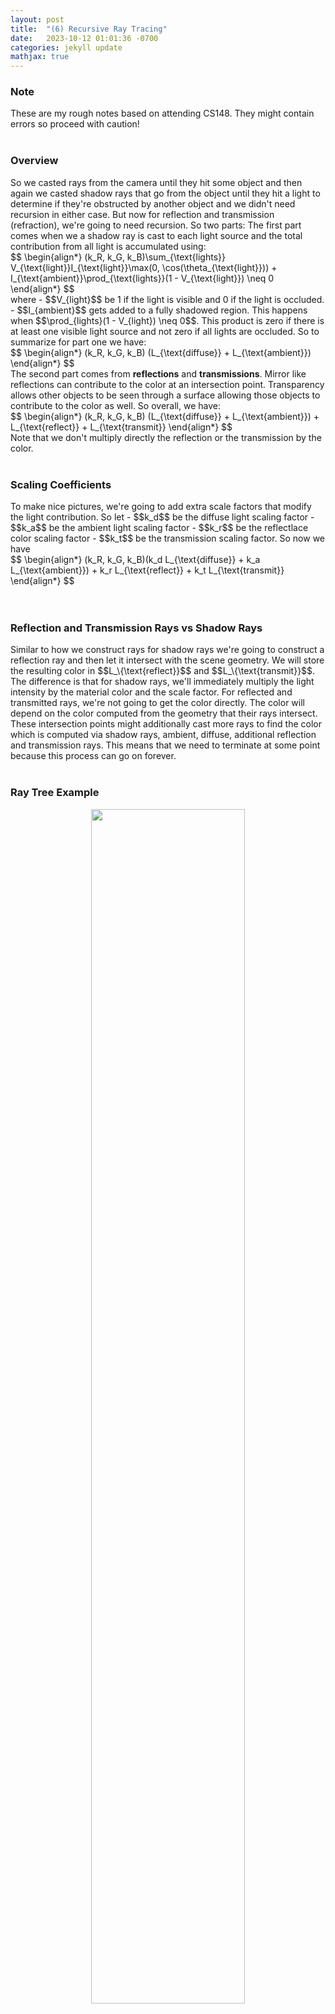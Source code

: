 ```yaml
---
layout: post
title:  "(6) Recursive Ray Tracing"
date:   2023-10-12 01:01:36 -0700
categories: jekyll update
mathjax: true
---
```

<!------------------------------------------------------------------------------------>
<h3>Note</h3>
These are my rough notes based on attending CS148. They might contain errors so proceed with caution!
<br>
<br>
<!------------------------------------------------------------------------------------>
<h3>Overview</h3>
So we casted rays from the camera until they hit some object and then again we casted shadow rays that go from the object until they hit a light to determine if they're obstructed by another object and we didn't need recursion in either case. But now for reflection and transmission (refraction), we're going to need recursion. So two parts: The first part comes when we a shadow ray is cast to each light source and the total contribution from all light is accumulated using:
<div>
$$
\begin{align*}
(k_R, k_G, k_B)\sum_{\text{lights}} V_{\text{light}}I_{\text{light}}\max(0, \cos(\theta_{\text{light}})) + I_{\text{ambient}}\prod_{\text{lights}}(1 - V_{\text{light}}) \neq 0
\end{align*}
$$
</div>
where
- $$V_{light}$$ be 1 if the light is visible and 0 if the light is occluded.
- $$I_{ambient}$$ gets added to a fully shadowed region. This happens when $$\prod_{lights}(1 - V_{light}) \neq 0$$. This product is zero if there is at least one visible light source and not zero if all lights are occluded.
So to summarize for part one we have:
<div>
$$
\begin{align*}
(k_R, k_G, k_B) (L_{\text{diffuse}} + L_{\text{ambient}})
\end{align*}
$$
</div>
The second part comes from <b>reflections</b> and <b>transmissions</b>. Mirror like reflections can contribute to the color at an intersection point. Transparency allows other objects to be seen through a surface allowing those objects to contribute to the color as well. So overall, we have:
<div>
$$
\begin{align*}
(k_R, k_G, k_B) (L_{\text{diffuse}} + L_{\text{ambient}}) + L_{\text{reflect}} + L_{\text{transmit}}
\end{align*}
$$
</div>
Note that we don't multiply directly the reflection or the transmission by the color.
<br>
<br>
<!------------------------------------------------------------------------------------>
<h3>Scaling Coefficients</h3>
To make nice pictures, we're going to add extra scale factors that modify the light contribution. So let
- $$k_d$$ be the diffuse light scaling factor
- $$k_a$$ be the ambient light scaling factor
- $$k_r$$ be the reflectlace color scaling factor
- $$k_t$$ be the transmission scaling factor.
So now we have
<div>
$$
\begin{align*}
(k_R, k_G, k_B)(k_d L_{\text{diffuse}} + k_a L_{\text{ambient}}) +  k_r L_{\text{reflect}} +  k_t L_{\text{transmit}}
\end{align*}
$$
</div>
<br>
<br>
<!------------------------------------------------------------------------------------>
<h3>Reflection and Transmission Rays vs Shadow Rays</h3>
Similar to how we construct rays for shadow rays we're going to construct a reflection ray and then let it intersect with the scene geometry. We will store the resulting color in $$L_\{\text{reflect}}$$ and $$L_\{\text{transmit}}$$. The difference is that for shadow rays, we'll immediately multiply the light intensity by the material color and the scale factor. For reflected and transmitted rays, we're not going to get the color directly. The color will depend on the color computed from the geometry that their rays intersect. These intersection points might additionally cast more rays to find the color which is computed via shadow rays, ambient, diffuse, additional reflection and transmission rays. This means that we need to terminate at some point because this process can go on forever.
<br>
<br>
<!------------------------------------------------------------------------------------>
<h3>Ray Tree Example</h3>
<p style="text-align:center;"><img src="{{ site.url }}/assets/graphics/recursive-ray-tracing/08-tree.png" width="70%" class="center"></p>
Suppose we have the above figure. We cast a camera/eye ray $$I$$ until it hit the intersection point at the circle above. Now:
0. It will cast a shadow ray to every light point and it will sum all these colors together. That's the diffuse term. If it's obstructed by all lights, then we'll only add an ambient color.
1. Next, we'll figure out if the object we intersected is reflective. Also, we'll ask if the object is transparent. In each case, we'll recursively call our ray tracer to send rays $$T_1$$ and $$R_1$$. So go to step 0 for each ray. Once we have a result back. Now we'll apply the scale $$k_r$$ or $$1 - k_r$$ depending if it's transmitted or reflected. 
<br>
<br>
<!------------------------------------------------------------------------------------>
<h3>Termination</h3>
So it can't go on forever. We need some limits depending on the hardware. ...
When we don't have enough colors like in the case of rendering a house of mirrors or bubbles that don't inherently have color, we don't have difuse or ambient and we're 100% relying on the light intensity. here we do need to end choosing arbitrary values to make the picture look good (realistic colors).
<br>
<br>
<!------------------------------------------------------------------------------------>
<h3>Reflected Ray</h3>
<p style="text-align:center;"><img src="{{ site.url }}/assets/graphics/recursive-ray-tracing/00-reflected.png" width="40%" class="center"></p>
Given an incoming ray with origin $$A$$, direction $$D$$ and an outward unit normal $$\hat{N}$$. (remember the ray and the normal both define a plane)
<div>
$$
\begin{align*}
R(t) = A + Dt.
\end{align*}
$$
</div>
<p style="text-align:center;"><img src="{{ site.url }}/assets/graphics/recursive-ray-tracing/00-reflected.png" width="40%" class="center"></p>
Given the above figure, consider the plane spanned by the ray direction $$D$$ and the normal direction $$N$$. Also since this is a mirror reflection then we know that $$\theta_o = $$\theta_{i}$$. Focus on the normal and ray direction below. 
<p style="text-align:center;"><img src="{{ site.url }}/assets/graphics/recursive-ray-tracing/00-reflected.png" width="40%" class="center"></p>
What is the normal component of v? If $$N$$ is a unit vector, then this is just the dot product $$D \cdot N$$.  













The angle of incidence is defined by
<div>
$$
\begin{align*}
D \cdot \hat{N} = - \left\lVert D \right\rVert_2 cos_{\theta_i}.
\end{align*}
$$
</div>
So now we can geometrically construct a reflected ray. For a mirror refraction we want $$\theta_o = \theta_i$$. So we want twice that angle. The reflected direction is the direction of the incoming ray minus that part from the figure, twice the angle in the normal direction. (???)
<div>
$$
\begin{align*}
D_{\text{reflect}} = D - 2(D \cdot \hat{N})\hat{N}
\end{align*}
$$
</div>
and the reflected ray:
<div>
$$
\begin{align*}
R_{\text{reflect}} = R(t_{\text{int}}) + D_{\text{reflect}}t.
\end{align*}
$$
</div>
<br>
<br>
<!------------------------------------------------------------------------------------>
<h3>Spurious Self-Occlusion</h3>
<p style="text-align:center;"><img src="{{ site.url }}/assets/graphics/recursive-ray-tracing/01-spurious-d.png" width="40%" class="center"></p>
We're going to have the same problem here like we did with the shadow ray. Same solution. Perturb the starting point of the reflected ray to $$R(t_{\text{int}}) + \epsilon\hat{N}$$. HOWEVER, we don't modify the ray direction (unlike shadow rays). This is because there isn't a light source to point at.

So the new reflected ray is now
<div>
$$
\begin{align*}
D_{\text{reflect}} = D - 2(D \cdot \hat{N})\hat{N}.
R_{\text{reflect}} = R(t_{\text{int}}) +  \epsilon\hat{N} + D_{\text{reflect}}t.
\end{align*}
$$
</div>
Need to be careful that the new starting point isn’t inside (or too close to) any other geometry


<br>
<br>
<!------------------------------------------------------------------------------------>
<h3>Transmission</h3>
<p style="text-align:center;"><img src="{{ site.url }}/assets/graphics/recursive-ray-tracing/02-transmission-a.png" width="50%" class="center"></p>

Transmission is more complicated than reflection. The angles here are different because of the phase velocities. Based on Snell's law we can written their relationship as,
<div>
$$
\begin{align*}
\frac{\sin \theta_1}{\sin \theta_2} = \frac{v_1}{v_2} = \frac{n_2}{n_1} 
\end{align*}
$$
</div>
Where $$\theta_1, \theta_2$$ are the incoming/outgoing angles, $$v_1,v_2$$ are the phase velocities, $$n_1,n_2$$ are the indices of refraction.

<br>
<br>
<!------------------------------------------------------------------------------------>
<h3>Transmitted Ray</h3>
<p style="text-align:center;"><img src="{{ site.url }}/assets/graphics/recursive-ray-tracing/02-transmission.png" width="50%" class="center"></p>
So now we need to send a transmitted ray. How do we do it? 
- We have our original ray, $$R(t) = A + Dt$$.
- $$\hat{D}$$ is the unit incoming ray direction. 
- The outward unit normal is $$\hat{N}$$.
- $$\hat{T}$$ is the unit tangent in the plane of $$D$$ and $$\hat{N}$$ and if you draw a circle around (???) you can constraint this to:
<div>
$$
\begin{align*}
\hat{D} + \hat{N}cos(\theta_1) + \hat{T}sin(\theta_1) = 0.
\end{align*}
$$
</div>

$$\hat{D}_{\text{transmit}}$$ is the unit transmitted ray direction so that
<div>
$$
\begin{align*}
\hat{D}_{\text{transmit}} + \hat{T}sin(\theta_2) + \hat{N}cos(\theta_1) = 0.
\end{align*}
$$
</div>

some scary math here

but using Snell's law, we get:

<div>
$$
\begin{align*}
\hat{D}_{\text{transmit}} &= \hat{D}\frac{n_1}{n_2} + \hat{N}\big( \frac{n_1}{n_2} \cos(\theta_1) - \sqrt{1 - (\frac{n_1}{n_2})^2 (1 - cos^2\theta_1)} \\
\hat{D}_{\text{transmit}} &= \hat{D}\frac{n_1}{n_2} + \hat{N}\big( \frac{n_1}{n_2} \hat{D} \cdot \hat{N} - \sqrt{1 - (\frac{n_1}{n_2})^2 (1 - (\hat{D} \cdot \hat{N})^2}
\end{align*}
$$
</div>
- If the term under the square root is negative, there is no transmitted ray (all the light is reflected, total internal reflection)
- doesn't matter if $$n^1$$ or $$n^2$$ is bigger. 
- we need to add an epsilon to avoid self intersection (but this time in the negative direction)
<br>
<br>
<!------------------------------------------------------------------------------------>
<h3>Total Internal Reflection</h3>
<p style="text-align:center;"><img src="{{ site.url }}/assets/graphics/recursive-ray-tracing/03-internal-reflection.png" width="50%" class="center"></p>

What happens above is that usually when $$\theta_2 < theta2_max$$, we'll have some reflected direction and some transmitted drection. But once you pass this critical $$\theta_{max}$$, we won't see a transmitted ray any more. This also only happens when light goes from a higher index of refraction to lower index of refraction (water to air), no light is transmitted.
So to summarize: all the light reflects when
- when the incident angle exceeds a critical angle.
- we're going from a higher refraction index to a lower one.


Critical Angle:
<p style="text-align:center;"><img src="{{ site.url }}/assets/graphics/recursive-ray-tracing/03-internal-reflection-critical.png" width="50%" class="center"></p>


- $$\theta_1$$ is the maximum angle for transmission.
- $$sin(\frac{\pi}{2}) = 1$$ and Snell's law becomes
<div>
$$
\begin{align*}
\frac{1}{sin\theta_2} &= \frac{n_2}{n_1} \\
\theta_2 &= \arcsin(\frac{n_2}{n_1})
\end{align*}
$$
</div>
This occurs when $$n_1 < n_2$$.


- The amount of transmission vs. reflection decreases as the viewing angle goes from perpendicular (overhead) view to parallel (grazing) view. 
Parallel -> more reflection. Perpendicular -> more transmission and less reflection. 


<br>
<br>
<!------------------------------------------------------------------------------------>
<h3>Fresnel Equations</h3>
<p style="text-align:center;"><img src="{{ site.url }}/assets/graphics/recursive-ray-tracing/06-reflection-transmission.png" width="50%" class="center"></p>
- The proportion of reflection gradually increases as the viewing angle goes from perpendicular (coincident with the normal) to parallel (orthogonal to the normal)

- Light is polarized into 2 parts, based on whether the plane containing the incident, reflected, refracted rays is parallel (p-polarized) or perpendicular (s-polarized) to the electric field
- The Fresnel equations approximate the fraction of light reflected as:

<div>
$$
\begin{align*}
R_p = \big| \frac{n_1\cos(\theta_t - n_2\cos(\theta_i))}{n_1\cos(\theta_t - n_2\cos(\theta_i)}\big|^2 \\
R_s = \big| \frac{n_1\cos(\theta_i - n_2\cos(\theta_t))}{n_1\cos(\theta_i - n_2\cos(\theta_t)}\big|^2 
\end{align*}
$$
</div>
Transmission (if it occurs) is calculated as the remaining light:
<div>
$$
\begin{align*}
T_p = 1 - R_p \\
T_s = 1 - R_s
\end{align*}
$$
</div>
For unpolarized light (a typical assumption in ray tracing), assume:
<div>
$$
\begin{align*}
R = \frac{R_p + R_s}{2} \\
T = 1 - R
\end{align*}
$$
</div>
<br>
<br>
<!------------------------------------------------------------------------------------>
<h3>Schlick's Approximation</h3>
- Approximate reflection via:
<div>
$$
\begin{align*}
R(\theta_i) = R_0 + (1 - R_0)(1 - \cos(\theta_i))^5 \\
R_0 = \big(\frac{n_1 - n_2}{n_1 + n_2}\big)^2
\end{align*}
$$
</div>
<br>
<br>
<!------------------------------------------------------------------------------------>
<h3>Conductors vs Dielectrics</h3>
- Conductors: (of electricity e.g. metal) mostly reflect light (low absorption, no transmission). The mount reflected doesn't change with the viewing angle.
- So $$k_r$$ can be approximated as a constant (independent of viewing direction) for conductors.
- In contrast, $$k_r$$ varies significantly with viewing angle for dielectrics (e.g. glass, water).


<br>
<br>
<!------------------------------------------------------------------------------------>
<h3>Curved Surfaces</h3>



<br>
<br>
<!------------------------------------------------------------------------------------>
<h3>Attenuation</h3>
- Light is absorbed and scattered as it travels through material
- This attenuates the amount of light traveling along a straight line
- The amount of attenuation depends on the distance traveled (through the material)
- Different colors (actually, different wavelengths) are attenuated at different rates
Example:
- Shallow water is clear (almost no attenuation)
- Deeper water attenuates all the red light and looks bluish-green
- Even deeper water attenuates all the green light too, and looks dark blue
- Eventually all the light attenuates, and the color ranges from blackish-blue to black


<br>
<br>
<!------------------------------------------------------------------------------------>
<h3>Beer's Law</h3>
<p style="text-align:center;"><img src="{{ site.url }}/assets/graphics/recursive-ray-tracing/07-beer.png" width="50%" class="center"></p>
- For homogeneous media, attenuation can be approximated by Beer’s Law
- Light with intensity $$I$$ is attenuated over a distance $$x$$ via the Ordinary Differential Equation
<div>
$$
\begin{align*}
\frac{dI}{dx} = -cI.
\end{align*}
$$
</div>
where $$c$$ is the attenuation cofficient.
This ODE has an exact solution.
<div>
$$
\begin{align*}
I(x) = I_oe^{-cx}$$ where $$I_o$$ is the original amount of light. 
\end{align*}
$$
</div>
So the light gets multiplied by $$e^{-cx}$$. 
x is the distance. A bigger C would mean more light goes away. So c is bigger for red light in water than green and blue. 

- The color of a transparent object is described by three attenuation coefficients: $$c_R$$, $$c_G$$, $$c_B$$
- Shadow rays are also attenuated. So a shadow ray gets casted hits a transparent object before the light. this gets multiplied by $$e^{xc}$$ as well

How to apply beer's law:
Instead of just $$I$$, have an $$I_R$$, $$I_G$$, $$I_B$$ for each color.

<br>
<br>
<!------------------------------------------------------------------------------------>
<h3>Atmospheric Refraction</h3>

- Light continuously bends (following a curved path) as it passes through varying temperature gases (with varying density)
- The density variations cause similar variations in the index of refraction

bends away from the hot air.

to do this in a ray tracer. divide the air into layers and keep bending the light.



<br>
<br>
<!------------------------------------------------------------------------------------>
<h3>Iridescence</h3>
- wave feature of light (constructure and destructive interference). 





<br>
<br>
<!------------------------------------------------------------------------------------>
<h3>References</h3>
<a href="https://www.amazon.com/Fundamentals-Computer-Graphics-Steve-Marschner/dp/1482229390">Fundamentals of Computer Graphics, 4th Edition</a>
<a href="https://www.pbr-book.org/3ed-2018/Introduction/Photorealistic_Rendering_and_the_Ray-Tracing_Algorithm"> PBR </a>
<br>
<br>




























